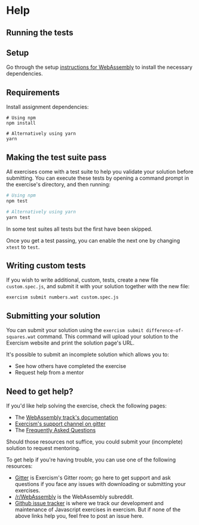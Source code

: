 # Help

## Running the tests

## Setup

Go through the setup [instructions for WebAssembly][docs-exercism-wasm] to install the necessary dependencies.

## Requirements

Install assignment dependencies:

```shell
# Using npm
npm install

# Alternatively using yarn
yarn
```

## Making the test suite pass

All exercises come with a test suite to help you validate your solution before submitting.
You can execute these tests by opening a command prompt in the exercise's directory, and then running:

```bash
# Using npm
npm test

# Alternatively using yarn
yarn test
```

In some test suites all tests but the first have been skipped.

Once you get a test passing, you can enable the next one by changing `xtest` to `test`.

## Writing custom tests

If you wish to write additional, custom, tests, create a new file `custom.spec.js`, and submit it with your solution together with the new file:

```shell
exercism submit numbers.wat custom.spec.js
```

[docs-exercism-wasm]: https://exercism.org/docs/tracks/wasm/installation

## Submitting your solution

You can submit your solution using the `exercism submit difference-of-squares.wat` command.
This command will upload your solution to the Exercism website and print the solution page's URL.

It's possible to submit an incomplete solution which allows you to:

- See how others have completed the exercise
- Request help from a mentor

## Need to get help?

If you'd like help solving the exercise, check the following pages:

- The [WebAssembly track's documentation](https://exercism.org/docs/tracks/wasm)
- [Exercism's support channel on gitter](https://gitter.im/exercism/support)
- The [Frequently Asked Questions](https://exercism.org/docs/using/faqs)

Should those resources not suffice, you could submit your (incomplete) solution to request mentoring.

To get help if you're having trouble, you can use one of the following resources:

- [Gitter](https://gitter.im/exercism/support) is Exercism's Gitter room; go here to get support and ask questions if you face any issues with downloading or submitting your exercises.
- [/r/WebAssembly](https://www.reddit.com/r/WebAssembly/) is the WebAssembly subreddit.
- [Github issue tracker](https://github.com/exercism/wasm/issues) is where we track our development and maintenance of Javascript exercises in exercism. But if none of the above links help you, feel free to post an issue here.
